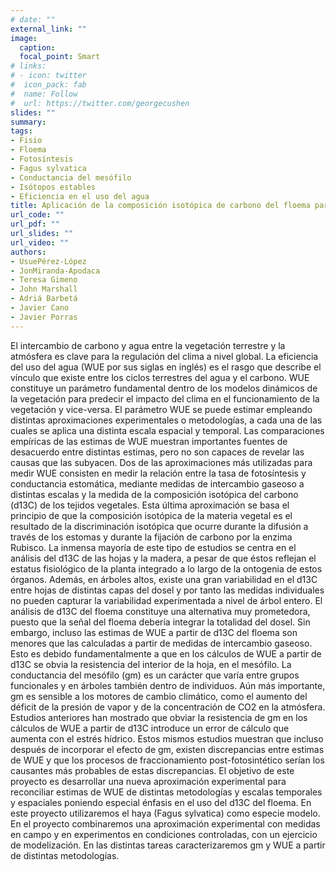 ```yaml
---
# date: ""
external_link: ""
image:
  caption:
  focal_point: Smart
# links:
# - icon: twitter
#  icon_pack: fab
#  name: Follow
#  url: https://twitter.com/georgecushen
slides: ""
summary:
tags:
- Fisio
- Floema
- Fotosíntesis
- Fagus sylvatica
- Conductancia del mesófilo
- Isótopos estables
- Eficiencia en el uso del agua
title: Aplicación de la composición isotópica de carbono del floema para resolver discrepancias entre estimas de eficiencia del uso del agua en escenarios de cambio climático (PHLISCO) (2020-2023)
url_code: ""
url_pdf: ""
url_slides: ""
url_video: ""
authors: 
- UsuePérez-López
- JonMiranda-Apodaca
- Teresa Gimeno
- John Marshall
- Adriá Barbetá
- Javier Cano
- Javier Porras
---
```


El intercambio de carbono y agua entre la vegetación terrestre y la atmósfera es clave para la regulación del clima a nivel global. La eficiencia del uso del agua (WUE por sus siglas en inglés) es el rasgo que describe el vínculo que existe entre los ciclos terrestres del agua y el carbono. WUE constituye un parámetro fundamental dentro de los modelos dinámicos de la vegetación para predecir el impacto del clima en el funcionamiento de la vegetación y vice-versa. El parámetro WUE se puede estimar empleando distintas aproximaciones experimentales o metodologías, a cada una de las cuales se aplica una distinta escala espacial y temporal. Las comparaciones empíricas de las estimas de WUE muestran importantes fuentes de desacuerdo entre distintas estimas, pero no son capaces de revelar las causas que las subyacen. Dos de las aproximaciones más utilizadas para medir WUE consisten en medir la relación entre la tasa de fotosíntesis y conductancia estomática, mediante medidas de intercambio gaseoso a distintas escalas y la medida de la composición isotópica del carbono (d13C) de los tejidos vegetales. Esta última aproximación se basa el principio de que la composición isotópica de la materia vegetal es el resultado de la discriminación isotópica que ocurre durante la difusión a través de los estomas y durante la fijación de carbono por la enzima Rubisco. La inmensa mayoría de este tipo de estudios se centra en el análisis del d13C de las hojas y la madera, a pesar de que éstos reflejan el estatus fisiológico de la planta integrado a lo largo de la ontogenia de estos órganos. Además, en árboles altos, existe una gran variabilidad en el d13C entre hojas de distintas capas del dosel y por tanto las medidas individuales no pueden capturar la variabilidad experimentada a nivel de árbol entero. El análisis de d13C del floema constituye una alternativa muy prometedora, puesto que la señal del floema debería integrar la totalidad del dosel. Sin embargo, incluso las estimas de WUE a partir de d13C del floema son menores que las calculadas a partir de medidas de intercambio gaseoso. Esto es debido fundamentalmente a que en los cálculos de WUE a partir de d13C se obvia la resistencia del interior de la hoja, en el mesófilo. La conductancia del mesófilo (gm) es un carácter que varía entre grupos funcionales y en árboles también dentro de individuos. Aún más importante, gm es sensible a los motores de cambio climático, como el aumento del déficit de la presión de vapor y de la concentración de CO2 en la atmósfera. Estudios anteriores han mostrado que obviar la resistencia de gm en los cálculos de WUE a partir de d13C introduce un error de cálculo que aumenta con el estrés hídrico. Estos mismos estudios muestran que incluso después de incorporar el efecto de gm, existen discrepancias entre estimas de WUE y que los procesos de fraccionamiento post-fotosintético serían los causantes más probables de estas discrepancias. El objetivo de este proyecto es desarrollar una nueva aproximación experimental para reconciliar estimas de WUE de distintas metodologías y escalas temporales y espaciales poniendo especial énfasis en el uso del d13C del floema. En este proyecto utilizaremos el haya (Fagus sylvatica) como especie modelo. En el proyecto combinaremos una aproximación experimental con medidas en campo y en experimentos en condiciones controladas, con un ejercicio de modelización. En las distintas tareas caracterizaremos gm y WUE a partir de distintas metodologías.